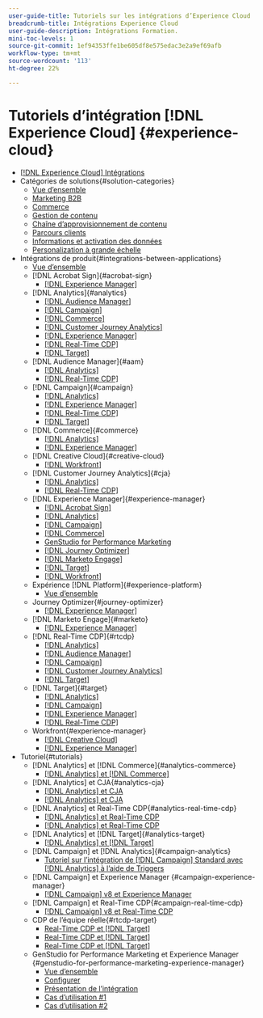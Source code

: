 ```yaml
---
user-guide-title: Tutoriels sur les intégrations d’Experience Cloud
breadcrumb-title: Intégrations Experience Cloud
user-guide-description: Intégrations Formation.
mini-toc-levels: 1
source-git-commit: 1ef94353ffe1be605df8e575edac3e2a9ef69afb
workflow-type: tm+mt
source-wordcount: '113'
ht-degree: 22%

---
```



# Tutoriels d’intégration [!DNL Experience Cloud] {#experience-cloud}

+ [[!DNL Experience Cloud] Intégrations](./overview.md)
+ Catégories de solutions{#solution-categories}
   + [Vue d’ensemble](./solution-categories/overview.md)
   + [Marketing B2B](./solution-categories/b2b.md)
   + [Commerce](./solution-categories/commerce.md)
   + [Gestion de contenu](./solution-categories/content-management.md)
   + [Chaîne d’approvisionnement de contenu](./solution-categories/content-supply-chain.md)
   + [Parcours clients](./solution-categories/customer-journeys.md)
   + [Informations et activation des données](./solution-categories/data-insights.md)
   + [Personalization à grande échelle](./solution-categories/personalization.md)
+ Intégrations de produit{#integrations-between-applications}
   + [Vue d’ensemble](./integrations-between-applications/overview.md)
   + [!DNL Acrobat Sign]{#acrobat-sign}
      + [[!DNL Experience Manager]](./integrations-between-applications/acrobat-sign/acrobat-sign-experience-manager.md)
   + [!DNL Analytics]{#analytics}
      + [[!DNL Audience Manager]](./integrations-between-applications/analytics/analytics-aam.md)
      + [[!DNL Campaign]](./integrations-between-applications/analytics/analytics-campaign.md)
      + [[!DNL Commerce]](./integrations-between-applications/analytics/analytics-commerce.md)
      + [[!DNL Customer Journey Analytics]](./integrations-between-applications/analytics/analytics-customer-journey-analytics.md)
      + [[!DNL Experience Manager]](./integrations-between-applications/analytics/analytics-experience-manager.md)
      + [[!DNL Real-Time CDP]](./integrations-between-applications/analytics/analytics-rtcdp.md)
      + [[!DNL Target]](./integrations-between-applications/analytics/analytics-target.md)
   + [!DNL Audience Manager]{#aam}
      + [[!DNL Analytics]](./integrations-between-applications/aam/aam-analytics.md)
      + [[!DNL Real-Time CDP]](./integrations-between-applications/aam/aam-rtcdp.md)
   + [!DNL Campaign]{#campaign}
      + [[!DNL Analytics]](./integrations-between-applications/campaign/campaign-analytics.md)
      + [[!DNL Experience Manager]](./integrations-between-applications/campaign/campaign-experience-manager.md)
      + [[!DNL Real-Time CDP]](./integrations-between-applications/campaign/campaign-rtcdp.md)
      + [[!DNL Target]](./integrations-between-applications/campaign/campaign-target.md)
   + [!DNL Commerce]{#commerce}
      + [[!DNL Analytics]](./integrations-between-applications/commerce/commerce-analytics.md)
      + [[!DNL Experience Manager]](./integrations-between-applications/commerce/commerce-experience-manager.md)
   + [!DNL Creative Cloud]{#creative-cloud}
      + [[!DNL Workfront]](./integrations-between-applications/creative-cloud/creative-cloud-workfront.md)
   + [!DNL Customer Journey Analytics]{#cja}
      + [[!DNL Analytics]](./integrations-between-applications/cja/customer-journey-analytics-analytics.md)
      + [[!DNL Real-Time CDP]](./integrations-between-applications/cja/cja-rtcdp.md)
   + [!DNL Experience Manager]{#experience-manager}
      + [[!DNL Acrobat Sign]](./integrations-between-applications/experience-manager/experience-manager-acrobat-sign.md)
      + [[!DNL Analytics]](./integrations-between-applications/experience-manager/experience-manager-analytics.md)
      + [[!DNL Campaign]](./integrations-between-applications/experience-manager/experience-manager-campaign.md)
      + [[!DNL Commerce]](./integrations-between-applications/experience-manager/experience-manager-commerce.md)
      + [GenStudio for Performance Marketing](./integrations-between-applications/experience-manager/experience-manager-genstudio-for-performance-marketing.md)
      + [[!DNL Journey Optimizer]](./integrations-between-applications/experience-manager/experience-manager-journey-optimizer.md)
      + [[!DNL Marketo Engage]](./integrations-between-applications/experience-manager/experience-manager-marketo.md)
      + [[!DNL Target]](./integrations-between-applications/experience-manager/experience-manager-target.md)
      + [[!DNL Workfront]](./integrations-between-applications/experience-manager/experience-manager-workfront.md)
   + Expérience [!DNL Platform]{#experience-platform}
      + [Vue d’ensemble](./integrations-between-applications/experience-platform/platform.md)
   + Journey Optimizer{#journey-optimizer}
      + [[!DNL Experience Manager]](./integrations-between-applications/journey-optimizer/journey-optimizer-experience-manager.md)
   + [!DNL Marketo Engage]{#marketo}
      + [[!DNL Experience Manager]](./integrations-between-applications/marketo/marketo-experience-manager.md)
   + [!DNL Real-Time CDP]{#rtcdp}
      + [[!DNL Analytics]](./integrations-between-applications/rtcdp/rtcdp-analytics.md)
      + [[!DNL Audience Manager]](./integrations-between-applications/rtcdp/rtcdp-aam.md)
      + [[!DNL Campaign]](./integrations-between-applications/rtcdp/rtcdp-campaign.md)
      + [[!DNL Customer Journey Analytics]](./integrations-between-applications/rtcdp/rtcdp-cja.md)
      + [[!DNL Target]](./integrations-between-applications/rtcdp/rtcdp-target.md)
   + [!DNL Target]{#target}
      + [[!DNL Analytics]](./integrations-between-applications/target/target-analytics.md)
      + [[!DNL Campaign]](./integrations-between-applications/target/target-campaign.md)
      + [[!DNL Experience Manager]](./integrations-between-applications/target/target-experience-manager.md)
      + [[!DNL Real-Time CDP]](./integrations-between-applications/target/target-rtcdp.md)
   + Workfront{#experience-manager}
      + [[!DNL Creative Cloud]](./integrations-between-applications/workfront/workfront-creative-cloud.md)
      + [[!DNL Experience Manager]](./integrations-between-applications/workfront/workfront-experience-manager.md)
+ Tutoriel{#tutorials}
   + [!DNL Analytics] et [!DNL Commerce]{#analytics-commerce}
      + [[!DNL Analytics] et [!DNL Commerce]](./tutorials/analytics-commerce/analytics-commerce.md)
   + [!DNL Analytics] et CJA{#analytics-cja}
      + [[!DNL Analytics] et CJA](./tutorials/analytics-cja/experience-platform-edge.md)
      + [[!DNL Analytics] et CJA](./tutorials/analytics-cja/experience-platform-source-connector.md)
   + [!DNL Analytics] et Real-Time CDP{#analytics-real-time-cdp}
      + [[!DNL Analytics] et Real-Time CDP](./tutorials/analytics-rtcdp/experience-platform-edge.md)
      + [[!DNL Analytics] et Real-Time CDP](./tutorials/analytics-rtcdp/experience-platform-source-connector.md)
   + [!DNL Analytics] et [!DNL Target]{#analytics-target}
      + [[!DNL Analytics] et [!DNL Target]](./tutorials/analytics-target/analytics-target.md)
   + [!DNL Campaign] et [!DNL Analytics]{#campaign-analytics}
      + [Tutoriel sur l’intégration de  [!DNL Campaign] Standard avec  [!DNL Analytics]  à l’aide de Triggers](./tutorials/campaign-analytics/campaign-analytics-trigger.md)
   + [!DNL Campaign] et Experience Manager {#campaign-experience-manager}
      + [[!DNL Campaign] v8 et Experience Manager](./tutorials/campaign-aem/campaign-v8-with-experience-manager.md)
   + [!DNL Campaign] et Real-Time CDP{#campaign-real-time-cdp}
      + [[!DNL Campaign] v8 et Real-Time CDP](./tutorials/campaign-rtcdp/campaign-v8-real-time-cdp.md)
   + CDP de l’équipe réelle{#rtcdp-target}
      + [Real-Time CDP et [!DNL Target]](./tutorials/rtcdp-target/web-sdk-and-target-destination.md)
      + [Real-Time CDP et [!DNL Target]](./tutorials/rtcdp-target/mobile-sdk-and-target-destination.md)
      + [Real-Time CDP et [!DNL Target]](./tutorials/rtcdp-target/atjs-and-target-destination.md)
   + GenStudio for Performance Marketing et Experience Manager {#genstudio-for-performance-marketing-experience-manager}
      + [Vue d’ensemble](./tutorials/aem-genstudio-for-performance-marketing/overview.md)
      + [Configurer](./tutorials/aem-genstudio-for-performance-marketing/setup.md)
      + [Présentation de l’intégration](./tutorials/aem-genstudio-for-performance-marketing/integration-walkthrough.md)
      + [Cas d’utilisation #1](./tutorials/aem-genstudio-for-performance-marketing/use-case-1.md)
      + [Cas d’utilisation #2](./tutorials/aem-genstudio-for-performance-marketing/use-case-2.md)
